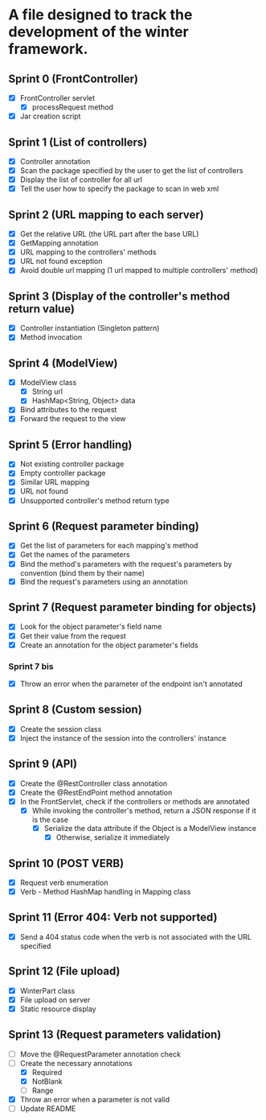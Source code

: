 # A file designed to track the development of the winter framework.

## Sprint 0 (FrontController)

- [x] FrontController servlet
  - [x] processRequest method
- [x] Jar creation script

## Sprint 1 (List of controllers)

- [x] Controller annotation
- [x] Scan the package specified by the user to get the list of controllers
- [x] Display the list of controller for all url
- [x] Tell the user how to specify the package to scan in web xml

## Sprint 2 (URL mapping to each server)

- [x] Get the relative URL (the URL part after the base URL)
- [x] GetMapping annotation
- [x] URL mapping to the controllers' methods
- [x] URL not found exception
- [x] Avoid double url mapping (1 url mapped to multiple controllers' method)

## Sprint 3 (Display of the controller's method return value)
- [x] Controller instantiation (Singleton pattern)
- [x] Method invocation

## Sprint 4 (ModelView)
- [x] ModelView class
  - [x] String url
  - [x] HashMap<String, Object> data
- [x] Bind attributes to the request
- [x] Forward the request to the view

## Sprint 5 (Error handling)
- [x] Not existing controller package
- [x] Empty controller package
- [x] Similar URL mapping
- [x] URL not found
- [x] Unsupported controller's method return type

## Sprint 6 (Request parameter binding)
- [x] Get the list of parameters for each mapping's method
- [x] Get the names of the parameters
- [x] Bind the method's parameters with the request's parameters by convention (bind them by their name)
- [x] Bind the request's parameters using an annotation 

## Sprint 7 (Request parameter binding for objects)
- [x] Look for the object parameter's field name
- [x] Get their value from the request
- [x] Create an annotation for the object parameter's fields
### Sprint 7 bis
- [x] Throw an error when the parameter of the endpoint isn't annotated

## Sprint 8 (Custom session)
- [x] Create the session class
- [x] Inject the instance of the session into the controllers' instance

## Sprint 9 (API)
- [x] Create the @RestController class annotation
- [x] Create the @RestEndPoint method annotation
- [x] In the FrontServlet, check if the controllers or methods are annotated
  - [x] While invoking the controller's method, return a JSON response if it is the case
    - [x] Serialize the data attribute if the Object is a ModelView instance
      - [x] Otherwise, serialize it immediately

## Sprint 10 (POST VERB)
- [x] Request verb enumeration
- [x] Verb - Method HashMap handling in Mapping class

## Sprint 11 (Error 404: Verb not supported)
- [x] Send a 404 status code when the verb is not associated with the URL specified

## Sprint 12 (File upload)
- [x] WinterPart class
- [x] File upload on server
- [x] Static resource display

## Sprint 13 (Request parameters validation)
- [ ] Move the @RequestParameter annotation check
- [ ] Create the necessary annotations
  - [x] Required
  - [x] NotBlank
  - [ ] Range
- [x] Throw an error when a parameter is not valid
- [ ] Update README